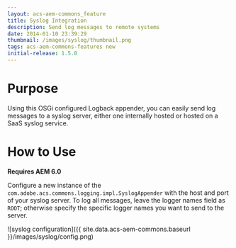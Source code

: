 ```yaml
---
layout: acs-aem-commons_feature
title: Syslog Integration
description: Send log messages to remote systems
date: 2014-01-10 23:39:29
thumbnail: /images/syslog/thumbnail.png
tags: acs-aem-commons-features new
initial-release: 1.5.0
---
```


# Purpose

Using this OSGi configured Logback appender, you can easily send log messages to a syslog server, either one internally hosted or hosted on a SaaS syslog service.

# How to Use

**Requires AEM 6.0**

Configure a new instance of the `com.adobe.acs.commons.logging.impl.SyslogAppender` with the host and port of your syslog server. To log all messages, leave the logger names field as `ROOT`; otherwise specify the specific logger names you want to send to the server.

![syslog configuration]({{ site.data.acs-aem-commons.baseurl }}/images/syslog/config.png)
